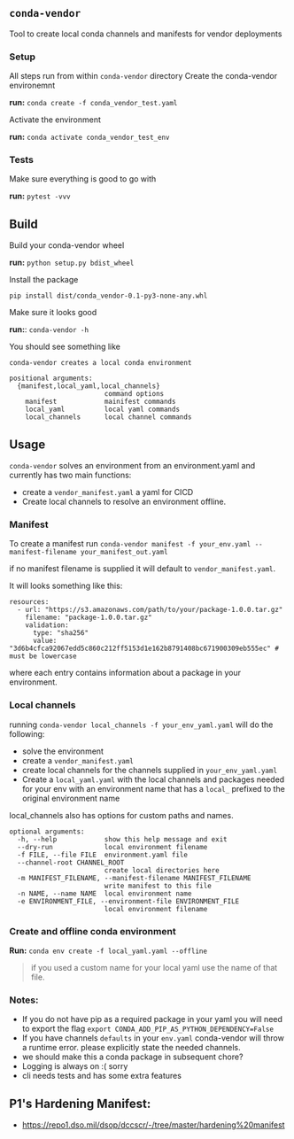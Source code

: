 ## `conda-vendor`
Tool to create local conda channels and manifests for vendor deployments

### Setup
All steps run from within `conda-vendor` directory
Create the conda-vendor environemnt

**run:** `conda create -f conda_vendor_test.yaml`

Activate the environment 

**run:** `conda activate conda_vendor_test_env`

### Tests 
Make sure everything is good to go with

**run:** `pytest -vvv`

## Build
Build your conda-vendor wheel 

**run:** `python setup.py bdist_wheel`

Install the package 

`pip install dist/conda_vendor-0.1-py3-none-any.whl `

Make sure it looks good 

**run:**: `conda-vendor -h `

You should see something like 
```
conda-vendor creates a local conda environment

positional arguments:
  {manifest,local_yaml,local_channels}
                        command options
    manifest            mainifest commands
    local_yaml          local yaml commands
    local_channels      local channel commands

```

## Usage
`conda-vendor` solves an environment from an environment.yaml and currently has two main functions:

* create a `vendor_manifest.yaml` a yaml for CICD
* Create local channels to resolve an environment offline. 

### Manifest
To create a manifest run `conda-vendor manifest -f your_env.yaml --manifest-filename your_manifest_out.yaml`

if no manifest filename is supplied it will default to `vendor_manifest.yaml`.

It will looks something like this:
```
resources:
  - url: "https://s3.amazonaws.com/path/to/your/package-1.0.0.tar.gz"
    filename: "package-1.0.0.tar.gz"
    validation:
      type: "sha256"
      value: "3d6b4cfca92067edd5c860c212ff5153d1e162b8791408bc671900309eb555ec" # must be lowercase

```
where each entry contains information about a package in your environment.

### Local channels
running `conda-vendor local_channels -f your_env_yaml.yaml` will do the following:
* solve the environment
* create a `vendor_manifest.yaml`
* create local channels for the channels supplied in `your_env_yaml.yaml`
* Create a `local_yaml.yaml` with the local channels and packages needed for your env with an environment name that has a `local_` prefixed to the original environment name

local_channels also has options for custom paths and names. 
```
optional arguments:
  -h, --help            show this help message and exit
  --dry-run             local environment filename
  -f FILE, --file FILE  environment.yaml file
  --channel-root CHANNEL_ROOT
                        create local directories here
  -m MANIFEST_FILENAME, --manifest-filename MANIFEST_FILENAME
                        write manifest to this file
  -n NAME, --name NAME  local environment name
  -e ENVIRONMENT_FILE, --environment-file ENVIRONMENT_FILE
                        local environment filename
```

### Create and offline conda environment 

**Run:** `conda env create -f local_yaml.yaml --offline`
>if you used a custom name for your local yaml use the name of that file.

### Notes:
* If you do not have pip as a required package in your yaml you will need to export the flag
`export CONDA_ADD_PIP_AS_PYTHON_DEPENDENCY=False` 
* If you have channels `defaults` in your `env.yaml` conda-vendor will throw a runtime error.
please explicitly state the needed channels.
* we should make this a conda package in subsequent chore?
* Logging is always on :( sorry
* cli needs tests and has some extra features

## P1's Hardening Manifest:
- https://repo1.dso.mil/dsop/dccscr/-/tree/master/hardening%20manifest
